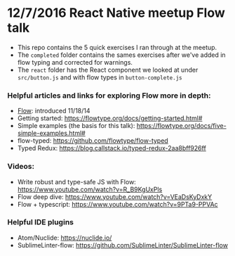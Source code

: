 # 12/7/2016 React Native meetup Flow talk

- This repo contains the 5 quick exercises I ran through at the meetup.
- The `completed` folder contains the sames exercises after we've added in flow typing and corrected for warnings.
- The `react` folder has the React component we looked at under `src/button.js` and with flow types in `button-complete.js`

### Helpful articles and links for exploring Flow more in depth:
- [Flow](https://code.facebook.com/posts/1505962329687926/flow-a-new-static-type-checker-for-javascript/): introduced 11/18/14
- Getting started: https://flowtype.org/docs/getting-started.html#
- Simple examples (the basis for this talk): https://flowtype.org/docs/five-simple-examples.html#
- flow-typed: https://github.com/flowtype/flow-typed
- Typed Redux: https://blog.callstack.io/typed-redux-2aa8bff926ff

### Videos:
- Write robust and type-safe JS with Flow: https://www.youtube.com/watch?v=R_B9KgUxPls
- Flow deep dive: https://www.youtube.com/watch?v=VEaDsKyDxkY
- Flow + typescript: https://www.youtube.com/watch?v=9PTa9-PPVAc

### Helpful IDE plugins
- Atom/Nuclide: https://nuclide.io/
- SublimeLinter-flow: https://github.com/SublimeLinter/SublimeLinter-flow
